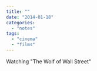 ```yaml
---
title: ""
date: "2014-01-18"
categories: 
  - "notes"
tags: 
  - "cinema"
  - "films"
---
```


Watching "The Wolf of Wall Street"
